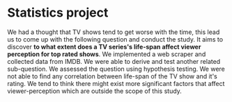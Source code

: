 # Statistics project

We had a thought that TV shows tend to get worse with the time, this lead us to come up with the following question and conduct the study. It aims to discover **to what extent does a TV series's life-span affect viewer perception for top rated shows**. We implemented a web scraper and collected data from IMDB. We were able to derive and test another related sub-question. We assessed the question using hypothesis testing. We were not able to find any correlation between life-span of the TV show and it's rating. We tend to think there might exist more significant factors that affect viewer-perception which are outside the scope of this study.